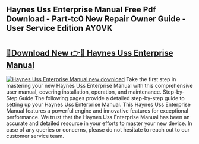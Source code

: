 ## Haynes Uss Enterprise Manual Free Pdf Download - Part-tc0 New Repair Owner Guide - User Service Edition AY0VK

# <h2><a href="http://cf16588.oget.top/?id=Haynes+Uss+Enterprise+Manual">🔗Download New 👉🔴 Haynes Uss Enterprise Manual</a></h2>

[![Haynes Uss Enterprise Manual new download](https://i.imgur.com/5g1atiW.png)](http://cf16588.oget.top/?id=Haynes+Uss+Enterprise+Manual)
Take the first step in mastering your new Haynes Uss Enterprise Manual with this comprehensive user manual, covering installation, operation, and maintenance. Step-by-Step Guide The following pages provide a detailed step-by-step guide to setting up your Haynes Uss Enterprise Manual. This Haynes Uss Enterprise Manual features a powerful engine and innovative features for exceptional performance. We trust that the Haynes Uss Enterprise Manual has been an accurate and detailed resource in your efforts to master your new device. In case of any queries or concerns, please do not hesitate to reach out to our customer service team.
